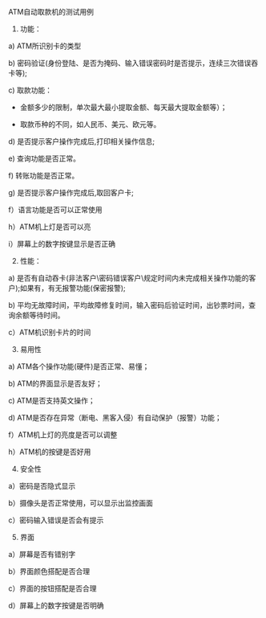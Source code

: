 ATM自动取款机的测试用例 

1. 功能： 

a) ATM所识别卡的类型 

b) 密码验证(身份登陆、是否为掩码、输入错误密码时是否提示，连续三次错误吞卡等);

 c) 取款功能：

* 金额多少的限制，单次最大最小提取金额、每天最大提取金额等）；

* 取款币种的不同，如人民币、美元、欧元等。

 d) 是否提示客户操作完成后,打印相关操作信息; 

e) 查询功能是否正常。 

f) 转账功能是否正常。 

g) 是否提示客户操作完成后,取回客户卡; 

f）语言功能是否可以正常使用

h）ATM机上灯是否可以亮

i）屏幕上的数字按键显示是否正确

2. 性能： 

a) 是否有自动吞卡(非法客户\密码错误客户\规定时间内未完成相关操作功能的客户);如果有，有无报警功能(保密报警); 

b) 平均无故障时间，平均故障修复时间，输入密码后验证时间，出钞票时间，查询余额等待时间。 

c）ATM机识别卡片的时间

3. 易用性 

a) ATM各个操作功能(硬件)是否正常、易懂； 

b) ATM的界面显示是否友好； 

c) ATM是否支持英文操作； 

d) ATM是否存在异常（断电、黑客入侵）有自动保护（报警）功能；

f）ATM机上灯的亮度是否可以调整

h）ATM机的按键是否好用

4. 安全性

a）密码是否隐式显示

b）摄像头是否正常使用，可以显示出监控画面

c）密码输入错误是否会有提示

5. 界面

a）屏幕是否有错别字

b）界面颜色搭配是否合理

c）界面的按钮搭配是否合理

d）屏幕上的数字按键是否明确